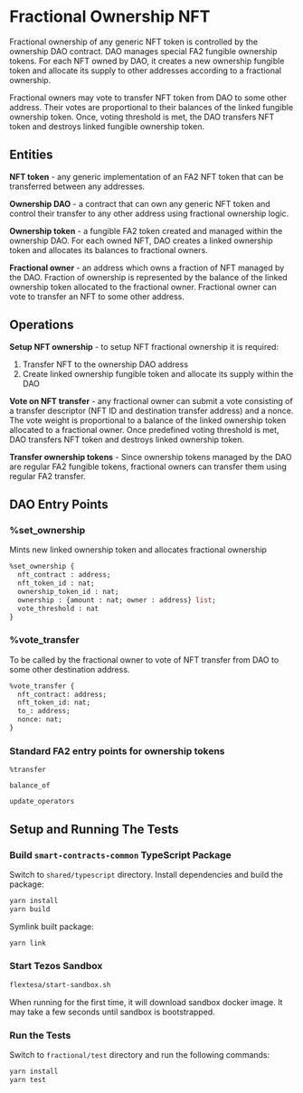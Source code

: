 # Fractional Ownership NFT

Fractional ownership of any generic NFT token is controlled by the ownership DAO
contract. DAO manages special FA2 fungible ownership tokens. For each NFT owned
by DAO, it creates a new ownership fungible token and allocate its supply to other
addresses according to a fractional ownership.

Fractional owners may vote to transfer NFT token from DAO to some other address.
Their votes are proportional to their balances of the linked fungible ownership
token. Once, voting threshold is met, the DAO transfers NFT token and destroys
linked fungible ownership token.

## Entities

**NFT token** - any generic implementation of an FA2 NFT token that can be
transferred between any addresses.

**Ownership DAO** - a contract that can own any generic NFT token and control
their transfer to any other address using fractional ownership logic.

**Ownership token** - a fungible FA2 token created and managed within the
ownership DAO. For each owned NFT, DAO creates a linked ownership token and
allocates its balances to fractional owners.

**Fractional owner** - an address which owns a fraction of NFT managed by the DAO.
Fraction of ownership is represented by the balance of the linked ownership token
allocated to the fractional owner. Fractional owner can vote to transfer
an NFT to some other address.


## Operations

**Setup NFT ownership** - to setup NFT fractional ownership it is required:

1. Transfer NFT to the ownership DAO address
2. Create linked ownership fungible token and allocate its supply within the DAO

**Vote on NFT transfer** - any fractional owner can submit a vote consisting of
a transfer descriptor (NFT ID and destination transfer address) and a nonce.
The vote weight is proportional to a balance of the linked ownership token allocated
to a fractional owner. Once predefined voting threshold is met, DAO transfers NFT
token and destroys linked ownership token.

**Transfer ownership tokens** - Since ownership tokens managed by the DAO are regular
FA2 fungible tokens, fractional owners can transfer them using regular FA2 transfer.

## DAO Entry Points

### %set_ownership

Mints new linked ownership token and allocates fractional ownership

```ocaml
%set_ownership {
  nft_contract : address;
  nft_token_id : nat;
  ownership_token_id : nat;
  ownership : {amount : nat; owner : address} list;
  vote_threshold : nat
}
```

### %vote_transfer

To be called by the fractional owner to vote of NFT transfer from DAO to some
other destination address.

```ocaml
%vote_transfer {
  nft_contract: address;
  nft_token_id: nat;
  to_: address;
  nonce: nat;
}
```

### Standard FA2 entry points for ownership tokens

`%transfer`

`balance_of`

`update_operators`

## Setup and Running The Tests

### Build `smart-contracts-common` TypeScript Package

Switch to `shared/typescript` directory.
Install dependencies and build the package:

```sh
yarn install
yarn build
```

Symlink built package:

```sh
yarn link
```

### Start Tezos Sandbox

```sh
flextesa/start-sandbox.sh
```

When running for the first time, it will download sandbox docker image. It may
take a few seconds until sandbox is bootstrapped.

### Run the Tests

Switch to `fractional/test` directory and run the following commands:

```sh
yarn install
yarn test
```
